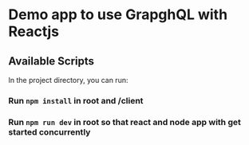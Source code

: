 # Demo app to use GrapghQL with Reactjs

## Available Scripts

In the project directory, you can run:

### Run `npm install` in root and /client

### Run `npm run dev` in root so that react and node app with get started concurrently

